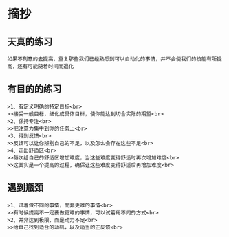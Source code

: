 # 摘抄
## 天真的练习<br>
    如果不刻意的去提高，重复那些我们已经熟悉到可以自动化的事情，并不会使我们的技能有所提高，还有可能随着时间而退化
## 有目的的练习<br>
    >1、有定义明确的特定目标<br>
    >>接受一般目标，细化成具体目标，使你能达到切合实际的期望<br>
    >2、保持专注<br>
    >>把注意力集中到你的任务上<br>
    >3、得到反馈<br>
    >>反馈可以让你辨别自己的不足，以及怎么会存在这些不足<br>
    >4、走出舒适区<br>
    >>每次给自己的舒适区增加难度，当这些难度变得舒适时再次增加难度<br>
    >>这其实是一个提高的过程，确保让这些难度变得舒适后再增加难度<br>
## 遇到瓶颈<br>
    >1、试着做不同的事情，而非更难的事情<br>
    >>有时候提高不一定要做更难的事情，可以试着用不同的方式<br>
    >2、并非达到极限，而是动力不足<br>
    >>给自己找到适合的动机，以及适当的正反馈<br>

